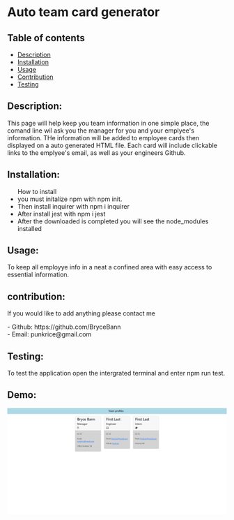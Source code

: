 # Auto team card generator

## Table of contents
  - [Description](#descrition)
  - [Installation](#installation)
  - [Usage](#usage)
  - [Contribution](#contribution)
  - [Testing](#testing)

  ## Description:
  <p>This page will help keep you team information in one simple place, the comand line wil ask you the manager for you and your emplyee's information. THe information will be added to employee cards then displayed on a auto generated HTML file. Each card will include clickable links to the emplyee's email, as well as your engineers Github.</p>

  ## Installation: 
  <ul> How to install
 <li>you must initalize npm with npm init.</li>
 <li>Then install inquirer with npm i inquirer</li>
 <li>After install jest with npm i jest
 <li>After the downloaded is completed you will see the node_modules installed</li>
 </ul>

 ## Usage:
 <p>To keep all employye info in a neat a confined area with easy access to essential information.</p>

 ## contribution: 
 <p>If you would like to add anything please contact me</p>
  - Github: https://github.com/BryceBann<br>
  - Email: punkrice@gmail.com

  ## Testing: 
  <p>To test the application open the intergrated terminal and enter npm run test.</p>

  ## Demo:
  ![screenShot](./images/teamCards.png)<br>
  